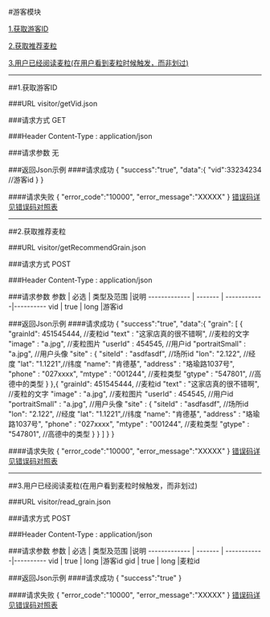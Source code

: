 #游客模块 

[1.获取游客ID](#1)

[2.获取推荐麦粒](#2)

[3.用户已经阅读麦粒(在用户看到麦粒时候触发，而非划过)](#3)

---
##<a id="1">1.获取游客ID</a>

###<a id="1.1">URL</a>
visitor/getVid.json

###<a id="1.2">请求方式</a>
GET

###<a id="1.3">Header</a>
Content-Type : application/json

###<a id="1.4">请求参数</a>
无

###<a id="1.5">返回Json示例</a>
####<a id="1.5.1">请求成功</a>
	{
		"success":"true",
		"data":{
		  "vid":33234234   //游客id
		}
	}

####<a id="1.5.2">请求失败</a>
	{
		"error_code":"10000",
		"error_message":"XXXXX"
	}
[错误码详见错误码对照表](错误码对照表.md)

---
##<a id="2">2.获取推荐麦粒</a>

###<a id="2.1">URL</a>
visitor/getRecommendGrain.json

###<a id="2.2">请求方式</a>
POST

###<a id="2.3">Header</a>
Content-Type : application/json

###<a id="2.4">请求参数</a>
     参数     | 必选 	| 类型及范围  |说明
------------- | ------- | ------------|---------- 
vid	      | true	| long        |游客id

###<a id="2.5">返回Json示例</a>
####<a id="2.5.1">请求成功</a>
	{
		"success":"true",
		"data":{
		  "grain": [
		  	{
		  	  "grainId": 451545444,  //麦粒id
		  	  "text" : "这家店真的很不错啊",  //麦粒的文字
		  	  "image" : "a.jpg",  //麦粒图片
		  	  "userId" : 454545, //用户id
		  	  "portraitSmall" : "a.jpg", //用户头像
		  	  "site" : {
		  	  	"siteId" : "asdfasdf", //场所id
		  	  	"lon": "2.122", //经度
		  	  	"lat": "1.1221",//纬度
		  	  	"name": "肯德基",
		  	  	"address" : "珞瑜路1037号",
		  	  	"phone" : "027xxxx",
		  	  	"mtype" : "001244", //麦粒类型
		  	  	"gtype" : "547801", //高德中的类型
		  	  }
		  	},{
		  	  "grainId": 451545444,  //麦粒id
		  	  "text" : "这家店真的很不错啊",  //麦粒的文字
		  	  "image" : "a.jpg",  //麦粒图片
		  	  "userId" : 454545, //用户id
		  	  "portraitSmall" : "a.jpg", //用户头像
		  	  "site" : {
		  	  	"siteId" : "asdfasdf", //场所id
		  	  	"lon": "2.122", //经度
		  	  	"lat": "1.1221",//纬度
		  	  	"name": "肯德基",
		  	  	"address" : "珞瑜路1037号",
		  	  	"phone" : "027xxxx",
		  	  	"mtype" : "001244", //麦粒类型
		  	  	"gtype" : "547801", //高德中的类型
		  	  }
		  	}
		  ]
		}
	}

####<a id="2.5.2">请求失败</a>
	{
		"error_code":"10000",
		"error_message":"XXXXX"
	}
[错误码详见错误码对照表](错误码对照表.md)

---
##<a id="3">3.用户已经阅读麦粒(在用户看到麦粒时候触发，而非划过)</a>

###<a id="3.1">URL</a>
visitor/read_grain.json

###<a id="3.2">请求方式</a>
POST

###<a id="3.3">Header</a>
Content-Type : application/json

###<a id="3.4">请求参数</a>
     参数     | 必选 	| 类型及范围  |说明
------------- | ------- | ------------|---------- 
vid	      | true	| long        |游客id
gid           | true    | long        |麦粒id

###<a id="3.5">返回Json示例</a>
####<a id="3.5.1">请求成功</a>
	{
		"success":"true"
	}

####<a id="3.5.2">请求失败</a>
	{
		"error_code":"10000",
		"error_message":"XXXXX"
	}
[错误码详见错误码对照表](错误码对照表.md)
